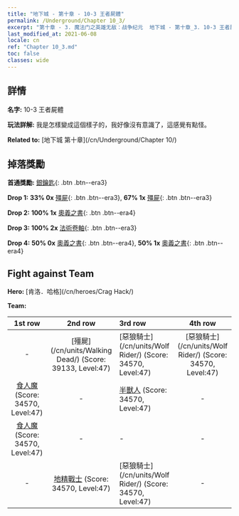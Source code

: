 ```yaml
---
title: "地下城 - 第十章 - 10-3 王者屍體"
permalink: /Underground/Chapter 10_3/
excerpt: "第十章 - 3. 魔法门之英雄无敌：战争纪元  地下城 - 第十章_3. 10-3 王者屍體"
last_modified_at: 2021-06-08
locale: cn
ref: "Chapter 10_3.md"
toc: false
classes: wide
---
```


## 詳情

 **名字:** 10-3 王者屍體

 **玩法詳解:**       我是怎樣變成這個樣子的，我好像沒有意識了，這感覺有點怪。

 **Related to:** [地下城 第十章](/cn/Underground/Chapter 10/)

## 掉落獎勵

 **首通獎勵:** [銀鑰匙](/cn/Items/con_693/){: .btn .btn--era3}

 **Drop 1:** **33% 0x** [殭屍](/cn/Items/unt_209/){: .btn .btn--era3}, **67% 1x** [殭屍](/cn/Items/unt_209/){: .btn .btn--era3}

 **Drop 2:** **100% 1x** [奧義之書](/cn/Items/mat_46/){: .btn .btn--era4}

 **Drop 3:** **100% 2x** [法術卷軸](/cn/Items/con_694/){: .btn .btn--era3}

 **Drop 4:** **50% 0x** [奧義之書](/cn/Items/mat_39/){: .btn .btn--era4}, **50% 1x** [奧義之書](/cn/Items/mat_39/){: .btn .btn--era4}


## Fight against Team
 **Hero:** [肯洛．哈格](/cn/heroes/Crag Hack/)

 **Team:**


  | 1st row | 2nd row | 3rd row | 4th row |
  |:----:|:----:|:----|:----:|
  | - | [殭屍](/cn/units/Walking Dead/) (Score: 39133, Level:47)  | [惡狼騎士](/cn/units/Wolf Rider/) (Score: 34570, Level:47)  | [惡狼騎士](/cn/units/Wolf Rider/) (Score: 34570, Level:47)  |
  | [食人魔](/cn/units/Ogre/) (Score: 34570, Level:47)  | - | [半獸人](/cn/units/Orc/) (Score: 34570, Level:47)  | - |
  | [食人魔](/cn/units/Ogre/) (Score: 34570, Level:47)  | - | - | - |
  | - | [地精戰士](/cn/units/Goblin/) (Score: 34570, Level:47)  | [惡狼騎士](/cn/units/Wolf Rider/) (Score: 34570, Level:47)  | - |



